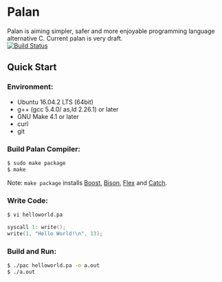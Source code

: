 # Palan
Palan is aiming simpler, safer and more enjoyable programming language alternative C.
Current palan is very draft.  
[![Build Status](https://travis-ci.org/tosyama/palan.svg?branch=master)](https://travis-ci.org/tosyama/palan)

## Quick Start
### Environment:
* Ubuntu 16.04.2 LTS (64bit)
* g++ (gcc 5.4.0/ as,ld 2.26.1) or later
* GNU Make 4.1 or later
* curl
* git

### Build Palan Compiler:
```sh
$ sudo make package
$ make
```
Note: `make package` installs [Boost], [Bison], [Flex] and [Catch].

[Boost]: http://boost.org
[Bison]: https://www.gnu.org/software/bison/
[Flex]: https://github.com/westes/flex
[Catch]: https://github.com/philsquared/Catch 

### Write Code:
```sh
$ vi helloworld.pa
```
```c
syscall 1: write();
write(1, "Hello World!\n", 13);
```

### Build and Run:
```sh
$ ./pac helloworld.pa -o a.out
$ ./a.out
```
